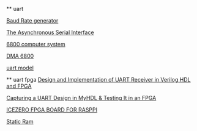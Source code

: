 ** uart

[Baud Rate generator](http://www.6502.org/users/dieter/uart/uart_3.htm)

[The Asynchronous Serial Interface](http://alanclements.org/serialio.html)


[6800 computer system](http://www.swtpc.com/mholley/Notebook/Notebook_Index.htm)

[DMA 6800](https://etd.ohiolink.edu/rws_etd/document/get/ohiou1182535952/inline)

[uart model](https://www.doulos.com/knowhow/verilog_designers_guide/models/)

** uart fpga
[Design and Implementation of UART Receiver in Verilog HDL and FPGA](http://electrotech99.blogspot.com.ar/2011/05/design-and-implementation-of-uart.html)


[Capturing a UART Design in MyHDL & Testing It in an FPGA](https://www.eetimes.com/author.asp?doc_id=1323837&page_number=2)

[ICEZERO FPGA BOARD FOR RASPPI](https://blackmesalabs.wordpress.com/2017/02/07/icezero-fpga-board-for-rasppi/)

[Static Ram](http://www-inst.eecs.berkeley.edu/~cs150/fa05/Lectures/11-SDRAMx6.pdf)
